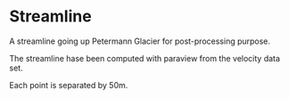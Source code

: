 # Streamline

A streamline going up Petermann Glacier for post-processing purpose.

The streamline hase been computed with paraview from the velocity data set.

Each point is separated by 50m.


